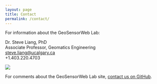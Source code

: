 ```yaml
---
layout: page
title: Contact
permalink: /contact/
---
```


For information about the GeoSensorWeb Lab:

Dr. Steve Liang, PhD  
Associate Professor, Geomatics Engineering  
<a href="mailto:steve.liang@ucalgary.ca">steve.liang@ucalgary.ca</a>  
+1.403.220.4703

<img src="/assets/images/steve-liang-photo.jpg">

For comments about the GeoSensorWeb Lab site, [contact us on GitHub](https://github.com/GeoSensorWebLab/geosensorweblab.github.io).
